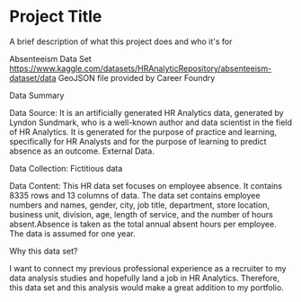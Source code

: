 
# Project Title

A brief description of what this project does and who it's for

Absenteeism Data Set
https://www.kaggle.com/datasets/HRAnalyticRepository/absenteeism-dataset/data
GeoJSON file provided by Career Foundry 

Data Summary

Data Source: It is an artificially generated HR Analytics data, generated by Lyndon Sundmark, who is a well-known author and data scientist in the field of HR Analytics. It is generated for the purpose of practice and learning, specifically for HR Analysts and for the purpose of learning to predict absence as an outcome. External Data. 

Data Collection: Fictitious data

Data Content: This HR data set focuses on employee absence. It contains 8335 rows and 13 columns of data. The data set contains employee numbers and names, gender, city, job title, department, store location, business unit, division, age, length of service, and the number of hours absent.Absence is taken as the total annual absent hours per employee. The data is assumed for one year. 

Why this data set? 

I want to connect my previous professional experience as a recruiter to my data analysis studies and hopefully land a job in HR Analytics. Therefore, this data set and this analysis would make a great addition to my portfolio. 

